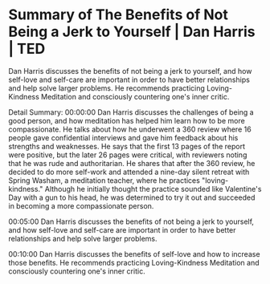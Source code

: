 # Summary of The Benefits of Not Being a Jerk to Yourself | Dan Harris | TED

Dan Harris discusses the benefits of not being a jerk to yourself, and how self-love and self-care are important in order to have better relationships and help solve larger problems. He recommends practicing Loving-Kindness Meditation and consciously countering one's inner critic.

Detail Summary: 
00:00:00
Dan Harris discusses the challenges of being a good person, and how meditation has helped him learn how to be more compassionate. He talks about how he underwent a 360 review where 16 people gave confidential interviews and gave him feedback about his strengths and weaknesses. He says that the first 13 pages of the report were positive, but the later 26 pages were critical, with reviewers noting that he was rude and authoritarian. He shares that after the 360 review, he decided to do more self-work and attended a nine-day silent retreat with Spring Washam, a meditation teacher, where he practices "loving-kindness." Although he initially thought the practice sounded like Valentine's Day with a gun to his head, he was determined to try it out and succeeded in becoming a more compassionate person.

00:05:00
Dan Harris discusses the benefits of not being a jerk to yourself, and how self-love and self-care are important in order to have better relationships and help solve larger problems.

00:10:00
Dan Harris discusses the benefits of self-love and how to increase those benefits. He recommends practicing Loving-Kindness Meditation and consciously countering one's inner critic.

